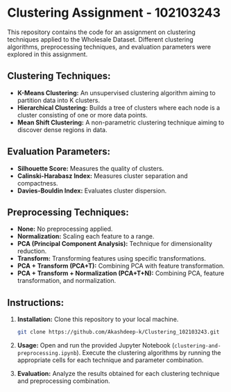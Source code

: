 # Clustering Assignment - 102103243

This repository contains the code for an assignment on clustering techniques applied to the Wholesale Dataset. Different clustering algorithms, preprocessing techniques, and evaluation parameters were explored in this assignment.

## Clustering Techniques:

- **K-Means Clustering:** An unsupervised clustering algorithm aiming to partition data into K clusters.
- **Hierarchical Clustering:** Builds a tree of clusters where each node is a cluster consisting of one or more data points.
- **Mean Shift Clustering:** A non-parametric clustering technique aiming to discover dense regions in data.

## Evaluation Parameters:

- **Silhouette Score:** Measures the quality of clusters.
- **Calinski-Harabasz Index:** Measures cluster separation and compactness.
- **Davies-Bouldin Index:** Evaluates cluster dispersion.

## Preprocessing Techniques:

- **None:** No preprocessing applied.
- **Normalization:** Scaling each feature to a range.
- **PCA (Principal Component Analysis):** Technique for dimensionality reduction.
- **Transform:** Transforming features using specific transformations.
- **PCA + Transform (PCA+T):** Combining PCA with feature transformation.
- **PCA + Transform + Normalization (PCA+T+N):** Combining PCA, feature transformation, and normalization.

## Instructions:

1. **Installation:** Clone this repository to your local machine.

    ```bash
    git clone https://github.com/Akashdeep-k/Clustering_102103243.git
    ```

2. **Usage:** Open and run the provided Jupyter Notebook (`clustering-and-preprocessing.ipynb`). Execute the clustering algorithms by running the appropriate cells for each technique and parameter combination.

3. **Evaluation:** Analyze the results obtained for each clustering technique and preprocessing combination.